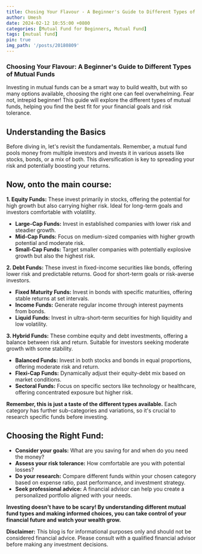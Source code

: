 ```yaml
---
title: Chosing Your Flavour - A Beginner's Guide to Different Types of Mutual Funds
author: Umesh
date: 2024-02-12 10:55:00 +0800
categories: [Mutual Fund for Beginners, Mutual Fund]
tags: [mutual fund]
pin: true
img_path: '/posts/20180809'
---
```


### Choosing Your Flavour: A Beginner's Guide to Different Types of Mutual Funds

Investing in mutual funds can be a smart way to build wealth, but with so many options available, choosing the right one can feel overwhelming. Fear not, intrepid beginner! This guide will explore the different types of mutual funds, helping you find the best fit for your financial goals and risk tolerance.

## Understanding the Basics

Before diving in, let's revisit the fundamentals. Remember, a mutual fund pools money from multiple investors and invests it in various assets like stocks, bonds, or a mix of both. This diversification is key to spreading your risk and potentially boosting your returns.

## Now, onto the main course:

**1. Equity Funds:** These invest primarily in stocks, offering the potential for high growth but also carrying higher risk. Ideal for long-term goals and investors comfortable with volatility.

* **Large-Cap Funds:** Invest in established companies with lower risk and steadier growth.
* **Mid-Cap Funds:** Focus on medium-sized companies with higher growth potential and moderate risk.
* **Small-Cap Funds:** Target smaller companies with potentially explosive growth but also the highest risk.

**2. Debt Funds:** These invest in fixed-income securities like bonds, offering lower risk and predictable returns. Good for short-term goals or risk-averse investors.

* **Fixed Maturity Funds:** Invest in bonds with specific maturities, offering stable returns at set intervals.
* **Income Funds:** Generate regular income through interest payments from bonds.
* **Liquid Funds:** Invest in ultra-short-term securities for high liquidity and low volatility.

**3. Hybrid Funds:** These combine equity and debt investments, offering a balance between risk and return. Suitable for investors seeking moderate growth with some stability.

* **Balanced Funds:** Invest in both stocks and bonds in equal proportions, offering moderate risk and return.
* **Flexi-Cap Funds:** Dynamically adjust their equity-debt mix based on market conditions.
* **Sectoral Funds:** Focus on specific sectors like technology or healthcare, offering concentrated exposure but higher risk.

**Remember, this is just a taste of the different types available.** Each category has further sub-categories and variations, so it's crucial to research specific funds before investing.

## Choosing the Right Fund:

* **Consider your goals:** What are you saving for and when do you need the money?
* **Assess your risk tolerance:** How comfortable are you with potential losses?
* **Do your research:** Compare different funds within your chosen category based on expense ratio, past performance, and investment strategy.
* **Seek professional advice:** A financial advisor can help you create a personalized portfolio aligned with your needs.

**Investing doesn't have to be scary! By understanding different mutual fund types and making informed choices, you can take control of your financial future and watch your wealth grow.**

**Disclaimer:** This blog is for informational purposes only and should not be considered financial advice. Please consult with a qualified financial advisor before making any investment decisions.
